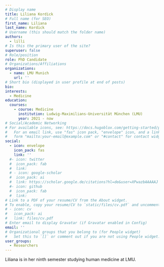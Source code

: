 ```yaml
---
# Display name
title: Liliana Kordick
# Full name (for SEO)
first_name: Liliana
last_name: Kordick
# Username (this should match the folder name)
authors:
  - lilli
# Is this the primary user of the site?
superuser: false
# Role/position
role: PhD Candidate
# Organizations/Affiliations
organizations:
  - name: LMU Munich
    url: ''
# Short bio (displayed in user profile at end of posts)
bio: 
interests:
  - Medicine
education:
  courses:
    - course: Medicine
      institution: Ludwig-Maximilians-Universität München (LMU)
      year: 2021 - now
# Social/Academic Networking
# For available icons, see: https://docs.hugoblox.com/getting-started/page-builder/#icons
#   For an email link, use "fas" icon pack, "envelope" icon, and a link in the
#   form "mailto:your-email@example.com" or "#contact" for contact widget.
social:
  - icon: envelope
    icon_pack: fas
    link: ''
  #- icon: twitter
  #  icon_pack: fab
  #  link:
  # - icon: google-scholar
  #  icon_pack: ai
  #  link: https://scholar.google.de/citations?hl=de&user=XPwazbAAAAAJ
  #- icon: github
  #  icon_pack: fab
  #  link:
# Link to a PDF of your resume/CV from the About widget.
# To enable, copy your resume/CV to `static/files/cv.pdf` and uncomment the lines below.
# - icon: cv
#   icon_pack: ai
#   link: files/cv.pdf
# Enter email to display Gravatar (if Gravatar enabled in Config)
email: ''
# Organizational groups that you belong to (for People widget)
#   Set this to `[]` or comment out if you are not using People widget.
user_groups:
  - Researchers
---
```

Liliana is in her ninth semester studying human medicine at LMU. 

